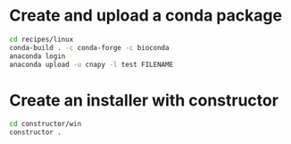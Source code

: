 # Create and upload a conda package

```sh
cd recipes/linux
conda-build . -c conda-forge -c bioconda
anaconda login
anaconda upload -u cnapy -l test FILENAME
```

# Create an installer with constructor

```sh
cd constructor/win
constructor .
```
